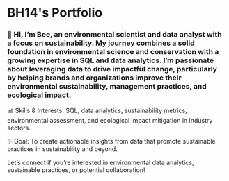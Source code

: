# BH14's Portfolio

### 👋 Hi, I’m Bee, an environmental scientist and data analyst with a focus on sustainability. My journey combines a solid foundation in environmental science and conservation with a growing expertise in SQL and data analytics. I’m passionate about leveraging data to drive impactful change, particularly by helping brands and organizations improve their environmental sustainability, management practices, and ecological impact.

📊 Skills & Interests: SQL, data analytics, sustainability metrics, environmental assessment, and ecological impact mitigation in industry sectors.

✨ Goal: To create actionable insights from data that promote sustainable practices in sustainability and beyond.

Let’s connect if you’re interested in environmental data analytics, sustainable practices, or potential collaboration!
